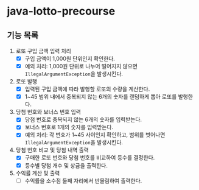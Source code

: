 # java-lotto-precourse

## 기능 목록

1. 로또 구입 금액 입력 처리
    - [x]  구입 금액이 1,000원 단위인지 확인한다.
    - [x]  예외 처리: 1,000원 단위로 나누어 떨어지지 않으면 `IllegalArgumentException`을 발생시킨다.
2. 로또 발행
    - [x]  입력된 구입 금액에 따라 발행할 로또의 수량을 계산한다.
    - [x]  1~45 범위 내에서 중복되지 않는 6개의 숫자를 랜덤하게 뽑아 로또를 발행한다.
3. 당첨 번호와 보너스 번호 입력
    - [x]  당첨 번호로 중복되지 않는 6개의 숫자를 입력받는다.
    - [x]  보너스 번호로 1개의 숫자를 입력받는다.
    - [x]  예외 처리: 각 번호가 1~45 사이인지 확인하고, 범위를 벗어나면 `IllegalArgumentException`을 발생시킨다.
4. 당첨 번호 비교 및 당첨 내역 출력
    - [x]  구매한 로또 번호와 당첨 번호를 비교하여 등수를 결정한다.
    - [x]  등수별 당첨 개수 및 상금을 출력한다.
5. 수익률 계산 및 출력
    - [ ]  수익률을 소수점 둘째 자리에서 반올림하여 출력한다.